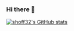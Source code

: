 ### Hi there 👋

<!--
**stho32/stho32** is a ✨ _special_ ✨ repository because its `README.md` (this file) appears on your GitHub profile.

Here are some ideas to get you started:

- 🔭 I’m currently working on ...
- 🌱 I’m currently learning ...
- 👯 I’m looking to collaborate on ...
- 🤔 I’m looking for help with ...
- 💬 Ask me about ...
- 📫 How to reach me: ...
- 😄 Pronouns: ...
- ⚡ Fun fact: ...
-->
[![shoff32's GitHub stats](https://github-readme-stats.vercel.app/api?username=shoff32)](https://github.com/anuraghazra/github-readme-stats)

